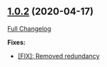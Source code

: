 ## [1.0.2](https://github.com/ugate/sqler-odbc/tree/v1.0.2) (2020-04-17)
[Full Changelog](https://github.com/ugate/sqler-odbc/compare/v1.0.1...v1.0.2)


__Fixes:__
* [[FIX]: Removed redundancy](https://github.com/ugate/sqler-odbc/commit/f909d5138c4a2e6d56cff16ac15409fd66691020)
